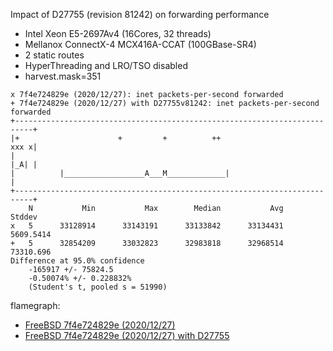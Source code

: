 Impact of D27755 (revision 81242) on forwarding performance
  - Intel Xeon E5-2697Av4 (16Cores, 32 threads)
  - Mellanox ConnectX-4 MCX416A-CCAT (100GBase-SR4)
  - 2 static routes
  - HyperThreading and LRO/TSO disabled
  - harvest.mask=351

```
x 7f4e724829e (2020/12/27): inet packets-per-second forwarded
+ 7f4e724829e (2020/12/27) with D27755v81242: inet packets-per-second forwarded
+--------------------------------------------------------------------------+
|+                      +         +          ++                       xxx x|
|                                                                     |_A| |
|          |__________________A___M_____________|                          |
+--------------------------------------------------------------------------+
    N           Min           Max        Median           Avg        Stddev
x   5      33128914      33143191      33133842      33134431     5609.5414
+   5      32854209      33032823      32983818      32968514     73310.696
Difference at 95.0% confidence
	-165917 +/- 75824.5
	-0.50074% +/- 0.228832%
	(Student's t, pooled s = 51990)
```

flamegraph:
  - [FreeBSD 7f4e724829e (2020/12/27)](bench.7f4e724829e_20201227.pmc.svg)
  - [FreeBSD 7f4e724829e (2020/12/27) with D27755](bench.7f4e724829e_20201227_D27755v81242.pmc.svg)
